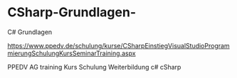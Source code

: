 # CSharp-Grundlagen-
C# Grundlagen

https://www.ppedv.de/schulung/kurse/CSharpEinstiegVisualStudioProgrammierungSchulungKursSeminarTraining.aspx

PPEDV AG training Kurs Schulung Weiterbildung c# cSharp 
